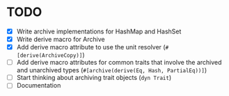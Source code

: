 # TODO

- [x] Write archive implementations for HashMap and HashSet
- [x] Write derive macro for Archive
- [x] Add derive macro attribute to use the unit resolver (`#[derive(ArchiveCopy)]`)
- [ ] Add derive macro attributes for common traits that involve the archived and unarchived types (`#[archive(derive(Eq, Hash, PartialEq))]`) 
- [ ] Start thinking about archiving trait objects (`dyn Trait`)
- [ ] Documentation